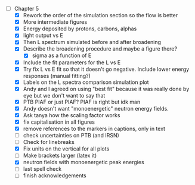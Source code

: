 - [ ] Chapter 5
	- [x] Rework the order of the simulation section so the flow is better
	- [x] More intermediate figures
	- [x] Energy deposited by protons, carbons, alphas
	- [x] light output vs E
	- [x] Then L spectrum simulated before and after broadening
	- [x] Describe the broadening procedure and maybe a figure there?
		- [x] sigma as a function of E
	- [x] Include the fit parameters for the L vs E
	- [x] Try fix L vs E fit so that it doesn't go negative. Include lower energy responses (manual fitting?)
	- [x] Labels on the L spectra comparison simulation plot
	- [x] Andy and I agreed on using "best fit" because it was really done by eye but we don't want to say that
	- [x] PTB PIAF or just PIAF? PIAF is right but idk man
	- [x] Andy doesn't want "monoenergetic" neutron energy fields. 
	- [x] Ask tanya how the scaling factor works
	- [x] fix capitalisation in all figures
	- [x] remove references to the markers in captions, only in text
	- [ ] check uncertainties on PTB (and IRSN)
	- [ ] Check for linebreaks
	- [x] Fix units on the vertical for all plots
	- [ ] Make brackets larger (latex it)
	- [x] neutron fields with monoenergetic peak energies
	- [ ] last spell check
	- [ ] finish acknowledgements